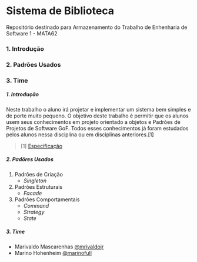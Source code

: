 Sistema de Biblioteca
=====================

Repositório destinado para Armazenamento do Trabalho de Enhenharia de Software 1 - MATA62

### 1. Introdução
### 2. Padrões Usados
### 3. Time



##### 1. Introdução

Neste trabalho o aluno irá projetar e implementar um sistema bem simples e de porte muito pequeno. O objetivo deste trabalho é permitir que os alunos usem seus conhecimentos em projeto orientado a objetos e Padrões de Projetos de Software GoF.
Todos esses conhecimentos já foram estudados pelos alunos nessa disciplina ou em disciplinas anteriores.[1]
>[1] [Especificação](https://disciplinas.dcc.ufba.br/pub/MATA62/Turma02Semestre20142/EnunciadoDoTrabalho.pdf)

##### 2. Padõres Usados

1. Padrões de Criação
   * *Singleton*
2. Padrões Estruturais
   * *Facade*
3. Padrões Comportamentais
   * *Command*
   * *Strategy*
   * *State*

##### 3. Time

* Marivaldo Mascarenhas [@mrivaldojr](https://github.com/mrivaldojr)
* Marino Hohenheim [@marinofull](https://github.com/marinofull)
